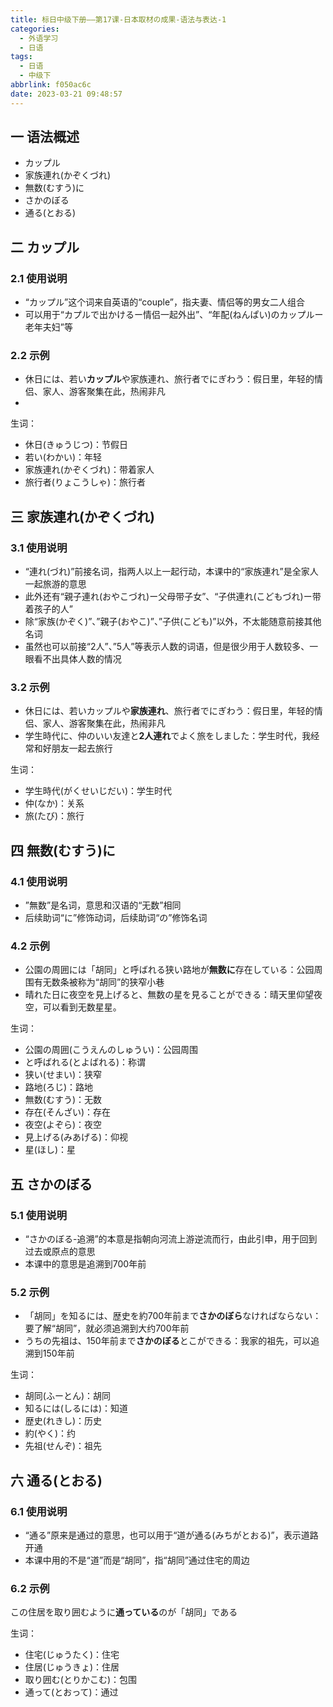 ```yaml
---
title: 标日中级下册——第17课-日本取材の成果-语法与表达-1
categories:
  - 外语学习
  - 日语
tags:
  - 日语
  - 中级下
abbrlink: f050ac6c
date: 2023-03-21 09:48:57
---
```

## 一 语法概述

* カップル
* 家族連れ(かぞくづれ)
* 無数(むすう)に
* さかのぼる
* 通る(とおる)

<!--more-->

## 二 カップル

### 2.1 使用说明

* “カップル”这个词来自英语的“couple”，指夫妻、情侣等的男女二人组合
* 可以用于“カプルで出かけるー情侣一起外出”、“年配(ねんぱい)のカップルー老年夫妇”等

### 2.2 示例

* 休日には、若い**カップル**や家族連れ、旅行者でにぎわう：假日里，年轻的情侣、家人、游客聚集在此，热闹非凡
* 

生词：

* 休日(きゅうじつ)：节假日
* 若い(わかい)：年轻
* 家族連れ(かぞくづれ)：带着家人
* 旅行者(りょこうしゃ)：旅行者

## 三 家族連れ(かぞくづれ)

### 3.1 使用说明

* “連れ(づれ)”前接名词，指两人以上一起行动，本课中的“家族連れ”是全家人一起旅游的意思
* 此外还有“親子連れ(おやこづれ)ー父母带子女”、“子供連れ(こどもづれ)ー带着孩子的人”
* 除“家族(かぞく)”、”親子(おやこ)”、”子供(こども)”以外，不太能随意前接其他名词
* 虽然也可以前接“2人”、”5人”等表示人数的词语，但是很少用于人数较多、一眼看不出具体人数的情况

### 3.2 示例

* 休日には、若いカップルや**家族連れ**、旅行者でにぎわう：假日里，年轻的情侣、家人、游客聚集在此，热闹非凡
* 学生時代に、仲のいい友達と**2人連れ**でよく旅をしました：学生时代，我经常和好朋友一起去旅行

生词：

* 学生時代(がくせいじだい)：学生时代
* 仲(なか)：关系
* 旅(たび)：旅行

## 四 無数(むすう)に

### 4.1 使用说明

* ”無数”是名词，意思和汉语的“无数”相同
* 后续助词“に”修饰动词，后续助词“の”修饰名词

### 4.2 示例

* 公園の周囲には「胡同」と呼ばれる狭い路地が**無数に**存在している：公园周围有无数条被称为“胡同”的狭窄小巷
* 晴れた日に夜空を見上げると、無数の星を見ることができる：晴天里仰望夜空，可以看到无数星星。

生词：

* 公園の周囲(こうえんのしゅうい)：公园周围
* と呼ばれる(とよばれる)：称谓
* 狭い(せまい)：狭窄
* 路地(ろじ)：路地
* 無数(むすう)：无数
* 存在(そんざい)：存在
* 夜空(よぞら)：夜空
* 見上げる(みあげる)：仰视
* 星(ほし)：星

## 五 さかのぼる

### 5.1 使用说明

* “さかのぼる-追溯”的本意是指朝向河流上游逆流而行，由此引申，用于回到过去或原点的意思
* 本课中的意思是追溯到700年前

### 5.2 示例

* 「胡同」を知るには、歴史を約700年前まで**さかのぼら**なければならない：要了解“胡同”，就必须追溯到大约700年前
* うちの先祖は、150年前まで**さかのぼる**とこができる：我家的祖先，可以追溯到150年前

生词：

* 胡同(ふーとん)：胡同
* 知るには(しるには)：知道
* 歴史(れきし)：历史
* 約(やく)：约
* 先祖(せんぞ)：祖先

## 六 通る(とおる)

### 6.1 使用说明

* “通る”原来是通过的意思，也可以用于“道が通る(みちがとおる)”，表示道路开通
* 本课中用的不是“道”而是“胡同”，指“胡同”通过住宅的周边

### 6.2 示例

この住居を取り囲むように**通っている**のが「胡同」である

生词：

* 住宅(じゅうたく)：住宅
* 住居(じゅうきょ)：住居
* 取り囲む(とりかこむ)：包围
* 通って(とおって)：通过

